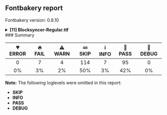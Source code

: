 ## Fontbakery report

Fontbakery version: 0.8.10

<details><summary><b>[11] Blocksyncer-Regular.ttf</b></summary><div><details><summary>🔥 <b>FAIL:</b> Check Google Fonts glyph coverage. (<a href="https://font-bakery.readthedocs.io/en/stable/fontbakery/profiles/googlefonts.html#com.google.fonts/check/glyph_coverage">com.google.fonts/check/glyph_coverage</a>)</summary><div>


* 🔥 **FAIL** Missing required codepoints:

	- 0x0308 (COMBINING DIAERESIS)


	- 0x0300 (COMBINING GRAVE ACCENT)


	- 0x0301 (COMBINING ACUTE ACCENT)


	- 0x030B (COMBINING DOUBLE ACUTE ACCENT)


	- 0x0304 (COMBINING MACRON)


	- 0x02D9 (DOT ABOVE)


	- 0x01CD (LATIN CAPITAL LETTER A WITH CARON)


	- 0x0132 (LATIN CAPITAL LIGATURE IJ)


	- 0x0218 (LATIN CAPITAL LETTER S WITH COMMA BELOW)


	- 0x1E9E (LATIN CAPITAL LETTER SHARP S)


	- 0x021A (LATIN CAPITAL LETTER T WITH COMMA BELOW)


	- 0x01CE (LATIN SMALL LETTER A WITH CARON)


	- 0x0133 (LATIN SMALL LIGATURE IJ)


	- 0x20AC (EURO SIGN)


	- 0x0307 (COMBINING DOT ABOVE)


	- 0x0302 (COMBINING CIRCUMFLEX ACCENT)


	- 0x030C (COMBINING CARON)


	- 0x0306 (COMBINING BREVE)


	- 0x030A (COMBINING RING ABOVE)


	- 0x0303 (COMBINING TILDE)


	- 0x0312 (COMBINING TURNED COMMA ABOVE)


	- 0x0326 (COMBINING COMMA BELOW)


	- 0x0327 (COMBINING CEDILLA)


	- 0x0328 (COMBINING OGONEK)


	- 0x02DD (DOUBLE ACUTE ACCENT)


	- 0x02C7 (CARON)


	- 0x02D8 (BREVE)


	- 0x00B8 (CEDILLA)
 

	- And 0x02DB (OGONEK)
 [code: missing-codepoints]
</div></details><details><summary>🔥 <b>FAIL:</b> Checking OS/2 usWeightClass. (<a href="https://font-bakery.readthedocs.io/en/stable/fontbakery/profiles/googlefonts.html#com.google.fonts/check/usweightclass">com.google.fonts/check/usweightclass</a>)</summary><div>


* 🔥 **FAIL** OS/2 usWeightClass is '700' when it should be '400'. [code: bad-value]
</div></details><details><summary>🔥 <b>FAIL:</b> Version format is correct in 'name' table? (<a href="https://font-bakery.readthedocs.io/en/stable/fontbakery/profiles/googlefonts.html#com.google.fonts/check/name/version_format">com.google.fonts/check/name/version_format</a>)</summary><div>


* 🔥 **FAIL** The NameID.VERSION_STRING (nameID=5) value must follow the pattern "Version X.Y" with X.Y greater than or equal to 1.000. Current version string is: "Version 0.100; ttfautohint (v1.8.4.7-5d5b)" [code: bad-version-strings]
</div></details><details><summary>🔥 <b>FAIL:</b> Check font follows the Google Fonts vertical metric schema (<a href="https://font-bakery.readthedocs.io/en/stable/fontbakery/profiles/googlefonts.html#com.google.fonts/check/vertical_metrics">com.google.fonts/check/vertical_metrics</a>)</summary><div>


* 🔥 **FAIL** OS/2.sTypoLineGap is "235" it should be 0 [code: bad-OS/2.sTypoLineGap]
</div></details><details><summary>🔥 <b>FAIL:</b> Checking OS/2 Metrics match hhea Metrics. (<a href="https://font-bakery.readthedocs.io/en/stable/fontbakery/profiles/universal.html#com.google.fonts/check/os2_metrics_match_hhea">com.google.fonts/check/os2_metrics_match_hhea</a>)</summary><div>


* 🔥 **FAIL** OS/2 sTypoAscender (740) and hhea ascent (975) must be equal. [code: ascender]
</div></details><details><summary>🔥 <b>FAIL:</b> Space and non-breaking space have the same width? (<a href="https://font-bakery.readthedocs.io/en/stable/fontbakery/profiles/universal.html#com.google.fonts/check/whitespace_widths">com.google.fonts/check/whitespace_widths</a>)</summary><div>


* 🔥 **FAIL** Space and non-breaking space have differing width: The space glyph named space is 120 font units wide, non-breaking space named (uni00A0) is 600 font units wide, and both should be positive and the same. GlyphsApp has "Sidebearing arithmetic" (https://glyphsapp.com/tutorials/spacing) which allows you to set the non-breaking space width to always equal the space width. [code: different-widths]
</div></details><details><summary>🔥 <b>FAIL:</b> Check glyphs do not have duplicate components which have the same x,y coordinates. (<a href="https://font-bakery.readthedocs.io/en/stable/fontbakery/profiles/glyf.html#com.google.fonts/check/glyf_non_transformed_duplicate_components">com.google.fonts/check/glyf_non_transformed_duplicate_components</a>)</summary><div>


* 🔥 **FAIL** The following glyphs have duplicate components which have the same x,y coordinates:
	* {'glyph': 'ellipsis', 'component': 'period', 'x': 0, 'y': 0} and {'glyph': 'ellipsis', 'component': 'period', 'x': 0, 'y': 0} [code: found-duplicates]
</div></details><details><summary>⚠ <b>WARN:</b> Ensure fonts have ScriptLangTags declared on the 'meta' table. (<a href="https://font-bakery.readthedocs.io/en/stable/fontbakery/profiles/googlefonts.html#com.google.fonts/check/meta/script_lang_tags">com.google.fonts/check/meta/script_lang_tags</a>)</summary><div>


* ⚠ **WARN** This font file does not have a 'meta' table. [code: lacks-meta-table]
</div></details><details><summary>⚠ <b>WARN:</b> Check if each glyph has the recommended amount of contours. (<a href="https://font-bakery.readthedocs.io/en/stable/fontbakery/profiles/universal.html#com.google.fonts/check/contour_count">com.google.fonts/check/contour_count</a>)</summary><div>


* ⚠ **WARN** This check inspects the glyph outlines and detects the total number of contours in each of them. The expected values are infered from the typical ammounts of contours observed in a large collection of reference font families. The divergences listed below may simply indicate a significantly different design on some of your glyphs. On the other hand, some of these may flag actual bugs in the font such as glyphs mapped to an incorrect codepoint. Please consider reviewing the design and codepoint assignment of these to make sure they are correct.

The following glyphs do not have the recommended number of contours:

	- Glyph name: quotedbl	Contours detected: 0	Expected: 2

	- Glyph name: numbersign	Contours detected: 0	Expected: 2

	- Glyph name: dollar	Contours detected: 0	Expected: 1, 3 or 5

	- Glyph name: percent	Contours detected: 0	Expected: 5

	- Glyph name: ampersand	Contours detected: 0	Expected: 1, 2 or 3

	- Glyph name: quotesingle	Contours detected: 0	Expected: 1

	- Glyph name: parenleft	Contours detected: 0	Expected: 1

	- Glyph name: parenright	Contours detected: 0	Expected: 1

	- Glyph name: asterisk	Contours detected: 0	Expected: 1 or 4

	- Glyph name: plus	Contours detected: 0	Expected: 1

	- Glyph name: slash	Contours detected: 0	Expected: 1

	- Glyph name: less	Contours detected: 0	Expected: 1

	- Glyph name: equal	Contours detected: 0	Expected: 2

	- Glyph name: question	Contours detected: 0	Expected: 2

	- Glyph name: at	Contours detected: 0	Expected: 2

	- Glyph name: bracketleft	Contours detected: 0	Expected: 1

	- Glyph name: backslash	Contours detected: 0	Expected: 1

	- Glyph name: bracketright	Contours detected: 0	Expected: 1

	- Glyph name: asciicircum	Contours detected: 0	Expected: 1

	- Glyph name: underscore	Contours detected: 0	Expected: 1

	- Glyph name: b	Contours detected: 3	Expected: 2

	- Glyph name: e	Contours detected: 1	Expected: 2

	- Glyph name: g	Contours detected: 1	Expected: 2 or 3

	- Glyph name: i	Contours detected: 1	Expected: 2

	- Glyph name: j	Contours detected: 1	Expected: 2

	- Glyph name: r	Contours detected: 2	Expected: 1

	- Glyph name: braceleft	Contours detected: 0	Expected: 1

	- Glyph name: bar	Contours detected: 0	Expected: 1

	- Glyph name: braceright	Contours detected: 0	Expected: 1

	- Glyph name: asciitilde	Contours detected: 0	Expected: 1

	- Glyph name: exclamdown	Contours detected: 0	Expected: 2

	- Glyph name: cent	Contours detected: 0	Expected: 1 or 2

	- Glyph name: sterling	Contours detected: 0	Expected: 1 or 2

	- Glyph name: currency	Contours detected: 0	Expected: 2

	- Glyph name: yen	Contours detected: 0	Expected: 1 or 2

	- Glyph name: brokenbar	Contours detected: 0	Expected: 2

	- Glyph name: section	Contours detected: 0	Expected: 2

	- Glyph name: copyright	Contours detected: 0	Expected: 3

	- Glyph name: guillemotleft	Contours detected: 0	Expected: 2

	- Glyph name: registered	Contours detected: 0	Expected: 3 or 4

	- Glyph name: macron	Contours detected: 0	Expected: 1

	- Glyph name: degree	Contours detected: 0	Expected: 2

	- Glyph name: paragraph	Contours detected: 0	Expected: 1, 2 or 3

	- Glyph name: periodcentered	Contours detected: 0	Expected: 1

	- Glyph name: guillemotright	Contours detected: 0	Expected: 2

	- Glyph name: onequarter	Contours detected: 0	Expected: 3 or 4

	- Glyph name: onehalf	Contours detected: 0	Expected: 3

	- Glyph name: threequarters	Contours detected: 0	Expected: 3 or 4

	- Glyph name: questiondown	Contours detected: 0	Expected: 2

	- Glyph name: AE	Contours detected: 0	Expected: 2

	- Glyph name: Ccedilla	Contours detected: 0	Expected: 1 or 2

	- Glyph name: Eth	Contours detected: 0	Expected: 2

	- Glyph name: multiply	Contours detected: 0	Expected: 1

	- Glyph name: Oslash	Contours detected: 0	Expected: 2 or 3

	- Glyph name: Thorn	Contours detected: 0	Expected: 1 or 2

	- Glyph name: germandbls	Contours detected: 0	Expected: 1

	- Glyph name: ae	Contours detected: 0	Expected: 3

	- Glyph name: ccedilla	Contours detected: 0	Expected: 1 or 2

	- Glyph name: egrave	Contours detected: 2	Expected: 3

	- Glyph name: eacute	Contours detected: 2	Expected: 3

	- Glyph name: ecircumflex	Contours detected: 2	Expected: 3

	- Glyph name: edieresis	Contours detected: 3	Expected: 4

	- Glyph name: igrave	Contours detected: 0	Expected: 2

	- Glyph name: iacute	Contours detected: 0	Expected: 2

	- Glyph name: icircumflex	Contours detected: 0	Expected: 2

	- Glyph name: idieresis	Contours detected: 0	Expected: 3

	- Glyph name: eth	Contours detected: 0	Expected: 2

	- Glyph name: divide	Contours detected: 0	Expected: 3

	- Glyph name: oslash	Contours detected: 0	Expected: 3

	- Glyph name: thorn	Contours detected: 0	Expected: 2

	- Glyph name: Amacron	Contours detected: 0	Expected: 3

	- Glyph name: amacron	Contours detected: 0	Expected: 3

	- Glyph name: Abreve	Contours detected: 0	Expected: 3

	- Glyph name: abreve	Contours detected: 0	Expected: 3

	- Glyph name: Aogonek	Contours detected: 0	Expected: 2 or 3

	- Glyph name: aogonek	Contours detected: 0	Expected: 2

	- Glyph name: Cdotaccent	Contours detected: 0	Expected: 2

	- Glyph name: cdotaccent	Contours detected: 0	Expected: 2

	- Glyph name: Ccaron	Contours detected: 0	Expected: 2

	- Glyph name: ccaron	Contours detected: 0	Expected: 2

	- Glyph name: Dcaron	Contours detected: 0	Expected: 3

	- Glyph name: dcaron	Contours detected: 0	Expected: 3

	- Glyph name: Dcroat	Contours detected: 0	Expected: 2

	- Glyph name: dcroat	Contours detected: 0	Expected: 2

	- Glyph name: Emacron	Contours detected: 0	Expected: 2

	- Glyph name: emacron	Contours detected: 0	Expected: 3

	- Glyph name: Ebreve	Contours detected: 0	Expected: 2

	- Glyph name: ebreve	Contours detected: 0	Expected: 3

	- Glyph name: Edotaccent	Contours detected: 0	Expected: 2

	- Glyph name: edotaccent	Contours detected: 0	Expected: 3

	- Glyph name: Eogonek	Contours detected: 0	Expected: 1 or 2

	- Glyph name: eogonek	Contours detected: 0	Expected: 2

	- Glyph name: Ecaron	Contours detected: 0	Expected: 2

	- Glyph name: ecaron	Contours detected: 0	Expected: 3

	- Glyph name: Gbreve	Contours detected: 0	Expected: 2

	- Glyph name: gbreve	Contours detected: 0	Expected: 3 or 4

	- Glyph name: Gdotaccent	Contours detected: 0	Expected: 2

	- Glyph name: gdotaccent	Contours detected: 0	Expected: 3 or 4

	- Glyph name: uni0122	Contours detected: 0	Expected: 2

	- Glyph name: uni0123	Contours detected: 0	Expected: 3 or 4

	- Glyph name: Hbar	Contours detected: 0	Expected: 2

	- Glyph name: hbar	Contours detected: 0	Expected: 1

	- Glyph name: Imacron	Contours detected: 1	Expected: 2

	- Glyph name: imacron	Contours detected: 0	Expected: 2

	- Glyph name: ibreve	Contours detected: 0	Expected: 2

	- Glyph name: Iogonek	Contours detected: 0	Expected: 1 or 2

	- Glyph name: iogonek	Contours detected: 0	Expected: 2 or 3

	- Glyph name: Idotaccent	Contours detected: 0	Expected: 2

	- Glyph name: dotlessi	Contours detected: 0	Expected: 1

	- Glyph name: uni0136	Contours detected: 0	Expected: 2 or 3

	- Glyph name: uni0137	Contours detected: 0	Expected: 2 or 3

	- Glyph name: uni013B	Contours detected: 0	Expected: 2

	- Glyph name: uni013C	Contours detected: 0	Expected: 2

	- Glyph name: Lcaron	Contours detected: 0	Expected: 2

	- Glyph name: lcaron	Contours detected: 0	Expected: 2

	- Glyph name: Lslash	Contours detected: 0	Expected: 1

	- Glyph name: lslash	Contours detected: 0	Expected: 1

	- Glyph name: uni0145	Contours detected: 0	Expected: 2

	- Glyph name: uni0146	Contours detected: 0	Expected: 2

	- Glyph name: Ncaron	Contours detected: 0	Expected: 2

	- Glyph name: ncaron	Contours detected: 0	Expected: 2

	- Glyph name: Eng	Contours detected: 0	Expected: 1

	- Glyph name: eng	Contours detected: 0	Expected: 1

	- Glyph name: Omacron	Contours detected: 2	Expected: 3

	- Glyph name: omacron	Contours detected: 2	Expected: 3

	- Glyph name: Obreve	Contours detected: 0	Expected: 3

	- Glyph name: obreve	Contours detected: 0	Expected: 3

	- Glyph name: Ohungarumlaut	Contours detected: 0	Expected: 4

	- Glyph name: ohungarumlaut	Contours detected: 0	Expected: 4

	- Glyph name: OE	Contours detected: 0	Expected: 2

	- Glyph name: oe	Contours detected: 0	Expected: 3

	- Glyph name: racute	Contours detected: 3	Expected: 2

	- Glyph name: uni0156	Contours detected: 0	Expected: 3

	- Glyph name: uni0157	Contours detected: 0	Expected: 2

	- Glyph name: Rcaron	Contours detected: 0	Expected: 3

	- Glyph name: rcaron	Contours detected: 0	Expected: 2

	- Glyph name: Scedilla	Contours detected: 0	Expected: 1 or 2

	- Glyph name: scedilla	Contours detected: 0	Expected: 1 or 2

	- Glyph name: Scaron	Contours detected: 0	Expected: 2

	- Glyph name: scaron	Contours detected: 0	Expected: 2

	- Glyph name: uni0162	Contours detected: 0	Expected: 1 or 2

	- Glyph name: uni0163	Contours detected: 0	Expected: 1 or 2

	- Glyph name: Tcaron	Contours detected: 0	Expected: 2

	- Glyph name: tcaron	Contours detected: 0	Expected: 2

	- Glyph name: Umacron	Contours detected: 1	Expected: 2

	- Glyph name: umacron	Contours detected: 1	Expected: 2

	- Glyph name: Ubreve	Contours detected: 0	Expected: 2

	- Glyph name: ubreve	Contours detected: 0	Expected: 2

	- Glyph name: Uhungarumlaut	Contours detected: 0	Expected: 3

	- Glyph name: uhungarumlaut	Contours detected: 0	Expected: 3

	- Glyph name: Uogonek	Contours detected: 0	Expected: 1

	- Glyph name: uogonek	Contours detected: 0	Expected: 1

	- Glyph name: Zdotaccent	Contours detected: 0	Expected: 2

	- Glyph name: zdotaccent	Contours detected: 0	Expected: 2

	- Glyph name: Zcaron	Contours detected: 0	Expected: 2

	- Glyph name: zcaron	Contours detected: 0	Expected: 2

	- Glyph name: uni01C9	Contours detected: 2	Expected: 3

	- Glyph name: uni0219	Contours detected: 0	Expected: 2

	- Glyph name: uni021B	Contours detected: 0	Expected: 2

	- Glyph name: uni0237	Contours detected: 0	Expected: 1

	- Glyph name: endash	Contours detected: 0	Expected: 1

	- Glyph name: emdash	Contours detected: 0	Expected: 1

	- Glyph name: quoteleft	Contours detected: 0	Expected: 1

	- Glyph name: quoteright	Contours detected: 0	Expected: 1

	- Glyph name: quotesinglbase	Contours detected: 0	Expected: 1

	- Glyph name: quotedblbase	Contours detected: 0	Expected: 2

	- Glyph name: ellipsis	Contours detected: 5	Expected: 3

	- Glyph name: guilsinglleft	Contours detected: 0	Expected: 1

	- Glyph name: guilsinglright	Contours detected: 0	Expected: 1

	- Glyph name: fraction	Contours detected: 0	Expected: 1

	- Glyph name: minus	Contours detected: 0	Expected: 1

	- Glyph name: uni2215	Contours detected: 0	Expected: 1

	- Glyph name: AE	Contours detected: 0	Expected: 2

	- Glyph name: Abreve	Contours detected: 0	Expected: 3

	- Glyph name: Amacron	Contours detected: 0	Expected: 3

	- Glyph name: Aogonek	Contours detected: 0	Expected: 2 or 3

	- Glyph name: Ccaron	Contours detected: 0	Expected: 2

	- Glyph name: Ccedilla	Contours detected: 0	Expected: 1 or 2

	- Glyph name: Cdotaccent	Contours detected: 0	Expected: 2

	- Glyph name: Dcaron	Contours detected: 0	Expected: 3

	- Glyph name: Dcroat	Contours detected: 0	Expected: 2

	- Glyph name: Ebreve	Contours detected: 0	Expected: 2

	- Glyph name: Ecaron	Contours detected: 0	Expected: 2

	- Glyph name: Edotaccent	Contours detected: 0	Expected: 2

	- Glyph name: Emacron	Contours detected: 0	Expected: 2

	- Glyph name: Eng	Contours detected: 0	Expected: 1

	- Glyph name: Eogonek	Contours detected: 0	Expected: 1 or 2

	- Glyph name: Eth	Contours detected: 0	Expected: 2

	- Glyph name: Gbreve	Contours detected: 0	Expected: 2

	- Glyph name: Gdotaccent	Contours detected: 0	Expected: 2

	- Glyph name: Hbar	Contours detected: 0	Expected: 2

	- Glyph name: Idotaccent	Contours detected: 0	Expected: 2

	- Glyph name: Imacron	Contours detected: 1	Expected: 2

	- Glyph name: Iogonek	Contours detected: 0	Expected: 1 or 2

	- Glyph name: Lcaron	Contours detected: 0	Expected: 2

	- Glyph name: Lslash	Contours detected: 0	Expected: 1

	- Glyph name: Ncaron	Contours detected: 0	Expected: 2

	- Glyph name: OE	Contours detected: 0	Expected: 2

	- Glyph name: Ohungarumlaut	Contours detected: 0	Expected: 4

	- Glyph name: Omacron	Contours detected: 2	Expected: 3

	- Glyph name: Oslash	Contours detected: 0	Expected: 2 or 3

	- Glyph name: Rcaron	Contours detected: 0	Expected: 3

	- Glyph name: Scaron	Contours detected: 0	Expected: 2

	- Glyph name: Tcaron	Contours detected: 0	Expected: 2

	- Glyph name: Thorn	Contours detected: 0	Expected: 1 or 2

	- Glyph name: Ubreve	Contours detected: 0	Expected: 2

	- Glyph name: Uhungarumlaut	Contours detected: 0	Expected: 3

	- Glyph name: Umacron	Contours detected: 1	Expected: 2

	- Glyph name: Uogonek	Contours detected: 0	Expected: 1

	- Glyph name: Zcaron	Contours detected: 0	Expected: 2

	- Glyph name: Zdotaccent	Contours detected: 0	Expected: 2

	- Glyph name: abreve	Contours detected: 0	Expected: 3

	- Glyph name: ae	Contours detected: 0	Expected: 3

	- Glyph name: amacron	Contours detected: 0	Expected: 3

	- Glyph name: ampersand	Contours detected: 0	Expected: 1, 2 or 3

	- Glyph name: aogonek	Contours detected: 0	Expected: 2

	- Glyph name: asciicircum	Contours detected: 0	Expected: 1

	- Glyph name: asciitilde	Contours detected: 0	Expected: 1

	- Glyph name: asterisk	Contours detected: 0	Expected: 1 or 4

	- Glyph name: at	Contours detected: 0	Expected: 2

	- Glyph name: b	Contours detected: 3	Expected: 2

	- Glyph name: backslash	Contours detected: 0	Expected: 1

	- Glyph name: bar	Contours detected: 0	Expected: 1

	- Glyph name: braceleft	Contours detected: 0	Expected: 1

	- Glyph name: braceright	Contours detected: 0	Expected: 1

	- Glyph name: bracketleft	Contours detected: 0	Expected: 1

	- Glyph name: bracketright	Contours detected: 0	Expected: 1

	- Glyph name: brokenbar	Contours detected: 0	Expected: 2

	- Glyph name: ccaron	Contours detected: 0	Expected: 2

	- Glyph name: ccedilla	Contours detected: 0	Expected: 1 or 2

	- Glyph name: cdotaccent	Contours detected: 0	Expected: 2

	- Glyph name: cent	Contours detected: 0	Expected: 1 or 2

	- Glyph name: copyright	Contours detected: 0	Expected: 3

	- Glyph name: currency	Contours detected: 0	Expected: 2

	- Glyph name: dcaron	Contours detected: 0	Expected: 3

	- Glyph name: dcroat	Contours detected: 0	Expected: 2

	- Glyph name: degree	Contours detected: 0	Expected: 2

	- Glyph name: divide	Contours detected: 0	Expected: 3

	- Glyph name: dollar	Contours detected: 0	Expected: 1, 3 or 5

	- Glyph name: dotlessi	Contours detected: 0	Expected: 1

	- Glyph name: e	Contours detected: 1	Expected: 2

	- Glyph name: eacute	Contours detected: 2	Expected: 3

	- Glyph name: ebreve	Contours detected: 0	Expected: 3

	- Glyph name: ecaron	Contours detected: 0	Expected: 3

	- Glyph name: ecircumflex	Contours detected: 2	Expected: 3

	- Glyph name: edieresis	Contours detected: 3	Expected: 4

	- Glyph name: edotaccent	Contours detected: 0	Expected: 3

	- Glyph name: egrave	Contours detected: 2	Expected: 3

	- Glyph name: ellipsis	Contours detected: 5	Expected: 3

	- Glyph name: emacron	Contours detected: 0	Expected: 3

	- Glyph name: emdash	Contours detected: 0	Expected: 1

	- Glyph name: endash	Contours detected: 0	Expected: 1

	- Glyph name: eng	Contours detected: 0	Expected: 1

	- Glyph name: eogonek	Contours detected: 0	Expected: 2

	- Glyph name: equal	Contours detected: 0	Expected: 2

	- Glyph name: eth	Contours detected: 0	Expected: 2

	- Glyph name: exclamdown	Contours detected: 0	Expected: 2

	- Glyph name: fraction	Contours detected: 0	Expected: 1

	- Glyph name: g	Contours detected: 1	Expected: 2 or 3

	- Glyph name: gbreve	Contours detected: 0	Expected: 3 or 4

	- Glyph name: gdotaccent	Contours detected: 0	Expected: 3 or 4

	- Glyph name: germandbls	Contours detected: 0	Expected: 1

	- Glyph name: guillemotleft	Contours detected: 0	Expected: 2

	- Glyph name: guillemotright	Contours detected: 0	Expected: 2

	- Glyph name: guilsinglleft	Contours detected: 0	Expected: 1

	- Glyph name: guilsinglright	Contours detected: 0	Expected: 1

	- Glyph name: hbar	Contours detected: 0	Expected: 1

	- Glyph name: i	Contours detected: 1	Expected: 2

	- Glyph name: iacute	Contours detected: 0	Expected: 2

	- Glyph name: ibreve	Contours detected: 0	Expected: 2

	- Glyph name: icircumflex	Contours detected: 0	Expected: 2

	- Glyph name: idieresis	Contours detected: 0	Expected: 3

	- Glyph name: igrave	Contours detected: 0	Expected: 2

	- Glyph name: imacron	Contours detected: 0	Expected: 2

	- Glyph name: iogonek	Contours detected: 0	Expected: 2 or 3

	- Glyph name: j	Contours detected: 1	Expected: 2

	- Glyph name: lcaron	Contours detected: 0	Expected: 2

	- Glyph name: less	Contours detected: 0	Expected: 1

	- Glyph name: lslash	Contours detected: 0	Expected: 1

	- Glyph name: macron	Contours detected: 0	Expected: 1

	- Glyph name: minus	Contours detected: 0	Expected: 1

	- Glyph name: multiply	Contours detected: 0	Expected: 1

	- Glyph name: ncaron	Contours detected: 0	Expected: 2

	- Glyph name: numbersign	Contours detected: 0	Expected: 2

	- Glyph name: oe	Contours detected: 0	Expected: 3

	- Glyph name: ohungarumlaut	Contours detected: 0	Expected: 4

	- Glyph name: omacron	Contours detected: 2	Expected: 3

	- Glyph name: onehalf	Contours detected: 0	Expected: 3

	- Glyph name: onequarter	Contours detected: 0	Expected: 3 or 4

	- Glyph name: oslash	Contours detected: 0	Expected: 3

	- Glyph name: paragraph	Contours detected: 0	Expected: 1, 2 or 3

	- Glyph name: parenleft	Contours detected: 0	Expected: 1

	- Glyph name: parenright	Contours detected: 0	Expected: 1

	- Glyph name: percent	Contours detected: 0	Expected: 5

	- Glyph name: periodcentered	Contours detected: 0	Expected: 1

	- Glyph name: plus	Contours detected: 0	Expected: 1

	- Glyph name: question	Contours detected: 0	Expected: 2

	- Glyph name: questiondown	Contours detected: 0	Expected: 2

	- Glyph name: quotedbl	Contours detected: 0	Expected: 2

	- Glyph name: quotedblbase	Contours detected: 0	Expected: 2

	- Glyph name: quoteleft	Contours detected: 0	Expected: 1

	- Glyph name: quoteright	Contours detected: 0	Expected: 1

	- Glyph name: quotesinglbase	Contours detected: 0	Expected: 1

	- Glyph name: quotesingle	Contours detected: 0	Expected: 1

	- Glyph name: r	Contours detected: 2	Expected: 1

	- Glyph name: racute	Contours detected: 3	Expected: 2

	- Glyph name: rcaron	Contours detected: 0	Expected: 2

	- Glyph name: registered	Contours detected: 0	Expected: 3 or 4

	- Glyph name: scaron	Contours detected: 0	Expected: 2

	- Glyph name: section	Contours detected: 0	Expected: 2

	- Glyph name: slash	Contours detected: 0	Expected: 1

	- Glyph name: sterling	Contours detected: 0	Expected: 1 or 2

	- Glyph name: tcaron	Contours detected: 0	Expected: 2

	- Glyph name: thorn	Contours detected: 0	Expected: 2

	- Glyph name: threequarters	Contours detected: 0	Expected: 3 or 4

	- Glyph name: ubreve	Contours detected: 0	Expected: 2

	- Glyph name: uhungarumlaut	Contours detected: 0	Expected: 3

	- Glyph name: umacron	Contours detected: 1	Expected: 2

	- Glyph name: underscore	Contours detected: 0	Expected: 1

	- Glyph name: uni0122	Contours detected: 0	Expected: 2

	- Glyph name: uni0123	Contours detected: 0	Expected: 3 or 4

	- Glyph name: uni0136	Contours detected: 0	Expected: 2 or 3

	- Glyph name: uni0137	Contours detected: 0	Expected: 2 or 3

	- Glyph name: uni013B	Contours detected: 0	Expected: 2

	- Glyph name: uni013C	Contours detected: 0	Expected: 2

	- Glyph name: uni0145	Contours detected: 0	Expected: 2

	- Glyph name: uni0146	Contours detected: 0	Expected: 2

	- Glyph name: uni0156	Contours detected: 0	Expected: 3

	- Glyph name: uni0157	Contours detected: 0	Expected: 2

	- Glyph name: uni0162	Contours detected: 0	Expected: 1 or 2

	- Glyph name: uni0163	Contours detected: 0	Expected: 1 or 2

	- Glyph name: uni01C9	Contours detected: 2	Expected: 3

	- Glyph name: uni0219	Contours detected: 0	Expected: 2

	- Glyph name: uni021B	Contours detected: 0	Expected: 2

	- Glyph name: uni0237	Contours detected: 0	Expected: 1

	- Glyph name: uni2215	Contours detected: 0	Expected: 1

	- Glyph name: uogonek	Contours detected: 0	Expected: 1

	- Glyph name: yen	Contours detected: 0	Expected: 1 or 2

	- Glyph name: zcaron	Contours detected: 0	Expected: 2 

	- And Glyph name: zdotaccent	Contours detected: 0	Expected: 2
 [code: contour-count]
</div></details><details><summary>⚠ <b>WARN:</b> Checking Vertical Metric Linegaps. (<a href="https://font-bakery.readthedocs.io/en/stable/fontbakery/profiles/hhea.html#com.google.fonts/check/linegaps">com.google.fonts/check/linegaps</a>)</summary><div>


* ⚠ **WARN** OS/2 sTypoLineGap is not equal to 0. [code: OS/2]
</div></details><details><summary>⚠ <b>WARN:</b> Are there any misaligned on-curve points? (<a href="https://font-bakery.readthedocs.io/en/stable/fontbakery/profiles/<Section: Outline Correctness Checks>.html#com.google.fonts/check/outline_alignment_miss">com.google.fonts/check/outline_alignment_miss</a>)</summary><div>


* ⚠ **WARN** The following glyphs have on-curve points which have potentially incorrect y coordinates:

	* G (U+0047): X=161.0,Y=699.5 (should be at cap-height 700?)

	* G (U+0047): X=313.5,Y=699.5 (should be at cap-height 700?)

	* K (U+004B): X=60.0,Y=-1.0 (should be at baseline 0?)

	* W (U+0057): X=301.0,Y=698.0 (should be at cap-height 700?)

	* W (U+0057): X=379.0,Y=698.0 (should be at cap-height 700?)

	* g (U+0067): X=161.0,Y=699.5 (should be at cap-height 700?)

	* g (U+0067): X=313.5,Y=699.5 (should be at cap-height 700?)

	* k (U+006B): X=60.0,Y=-1.0 (should be at baseline 0?)

	* w (U+0077): X=301.0,Y=698.0 (should be at cap-height 700?)

	* w (U+0077): X=379.0,Y=698.0 (should be at cap-height 700?)

	* z (U+007A): X=214.0,Y=532.0 (should be at x-height 530?)

	* Aacute (U+00C1): X=289.0,Y=742.0 (should be at ascender 740?)

	* Eacute (U+00C9): X=240.0,Y=742.0 (should be at ascender 740?)

	* Iacute (U+00CD): X=169.0,Y=742.0 (should be at ascender 740?)

	* Oacute (U+00D3): X=169.0,Y=742.0 (should be at ascender 740?)

	* Uacute (U+00DA): X=169.0,Y=742.0 (should be at ascender 740?)

	* Yacute (U+00DD): X=169.0,Y=742.0 (should be at ascender 740?)

	* Cacute (U+0106): X=169.0,Y=742.0 (should be at ascender 740?)

	* Lacute (U+0139): X=169.0,Y=742.0 (should be at ascender 740?)

	* lacute (U+013A): X=169.0,Y=742.0 (should be at ascender 740?)

	* Nacute (U+0143): X=169.0,Y=742.0 (should be at ascender 740?)

	* Racute (U+0154): X=169.0,Y=742.0 (should be at ascender 740?)

	* Sacute (U+015A): X=169.0,Y=742.0 (should be at ascender 740?)

	* Wcircumflex (U+0174): X=301.0,Y=698.0 (should be at cap-height 700?)

	* Wcircumflex (U+0174): X=379.0,Y=698.0 (should be at cap-height 700?)

	* wcircumflex (U+0175): X=301.0,Y=698.0 (should be at cap-height 700?)

	* wcircumflex (U+0175): X=379.0,Y=698.0 (should be at cap-height 700?)

	* Zacute (U+0179): X=169.0,Y=742.0 (should be at ascender 740?)

	* Wgrave (U+1E80): X=301.0,Y=698.0 (should be at cap-height 700?)

	* Wgrave (U+1E80): X=379.0,Y=698.0 (should be at cap-height 700?)

	* wgrave (U+1E81): X=301.0,Y=698.0 (should be at cap-height 700?)

	* wgrave (U+1E81): X=379.0,Y=698.0 (should be at cap-height 700?)

	* Wacute (U+1E82): X=301.0,Y=698.0 (should be at cap-height 700?)

	* Wacute (U+1E82): X=379.0,Y=698.0 (should be at cap-height 700?)

	* Wacute (U+1E82): X=169.0,Y=742.0 (should be at ascender 740?)

	* wacute (U+1E83): X=301.0,Y=698.0 (should be at cap-height 700?)

	* wacute (U+1E83): X=379.0,Y=698.0 (should be at cap-height 700?)

	* Wdieresis (U+1E84): X=301.0,Y=698.0 (should be at cap-height 700?)

	* Wdieresis (U+1E84): X=379.0,Y=698.0 (should be at cap-height 700?)

	* wdieresis (U+1E85): X=301.0,Y=698.0 (should be at cap-height 700?) 

	* And wdieresis (U+1E85): X=379.0,Y=698.0 (should be at cap-height 700?) [code: found-misalignments]
</div></details><br></div></details>
### Summary

| 💔 ERROR | 🔥 FAIL | ⚠ WARN | 💤 SKIP | ℹ INFO | 🍞 PASS | 🔎 DEBUG |
|:-----:|:----:|:----:|:----:|:----:|:----:|:----:|
| 0 | 7 | 4 | 114 | 7 | 95 | 0 |
| 0% | 3% | 2% | 50% | 3% | 42% | 0% |

**Note:** The following loglevels were omitted in this report:
* **SKIP**
* **INFO**
* **PASS**
* **DEBUG**
